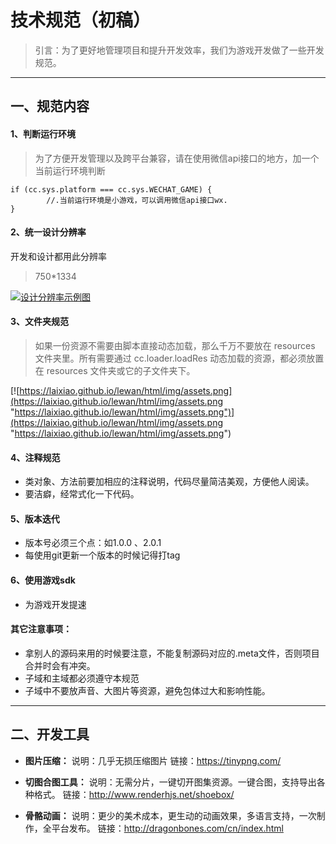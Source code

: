 # 技术规范（初稿）

> 引言：为了更好地管理项目和提升开发效率，我们为游戏开发做了一些开发规范。


----------

## 一、规范内容
 
#### 1、判断运行环境

> 为了方便开发管理以及跨平台兼容，请在使用微信api接口的地方，加一个当前运行环境判断

```
if (cc.sys.platform === cc.sys.WECHAT_GAME) {
		//.当前运行环境是小游戏，可以调用微信api接口wx.
}
```

#### 2、统一设计分辨率
开发和设计都用此分辨率
> 750*1334

[![设计分辨率示例图](https://game.zuiqiangyingyu.net/wb_webview/common/cdn/img01.png "设计分辨率示例图")](https://game.zuiqiangyingyu.net/wb_webview/common/cdn/img01.png "设计分辨率示例图")


#### 3、文件夹规范

> 如果一份资源不需要由脚本直接动态加载，那么千万不要放在 resources 文件夹里。所有需要通过 cc.loader.loadRes 动态加载的资源，都必须放置在 resources 文件夹或它的子文件夹下。

[![https://laixiao.github.io/lewan/html/img/assets.png](https://laixiao.github.io/lewan/html/img/assets.png "https://laixiao.github.io/lewan/html/img/assets.png")](https://laixiao.github.io/lewan/html/img/assets.png "https://laixiao.github.io/lewan/html/img/assets.png")


#### 4、注释规范
 - 类对象、方法前要加相应的注释说明，代码尽量简洁美观，方便他人阅读。
 - 要洁癖，经常式化一下代码。


#### 5、版本迭代
	
 - 版本号必须三个点：如1.0.0		、2.0.1
 - 每使用git更新一个版本的时候记得打tag

#### 6、使用游戏sdk
	
 - 为游戏开发提速
 


#### 其它注意事项：
 - 拿别人的源码来用的时候要注意，不能复制源码对应的.meta文件，否则项目合并时会有冲突。
 - 子域和主域都必须遵守本规范
 - 子域中不要放声音、大图片等资源，避免包体过大和影响性能。

	





----------




## 二、开发工具

- **图片压缩：**
	说明：几乎无损压缩图片
	链接：https://tinypng.com/
	
- **切图合图工具：**
	说明：无需分片，一键切开图集资源。一键合图，支持导出各种格式。
	链接：http://www.renderhjs.net/shoebox/

- **骨骼动画：**
	说明：更少的美术成本，更生动的动画效果，多语言支持，一次制作，全平台发布。
	链接：http://dragonbones.com/cn/index.html
